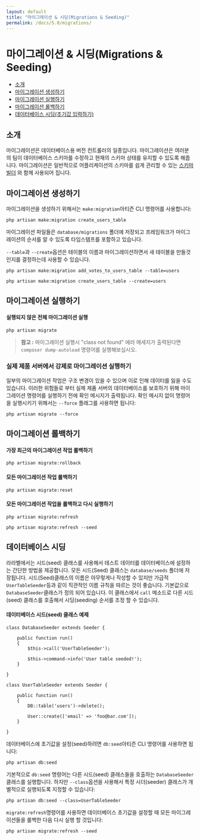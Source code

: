 ```yaml
---
layout: default
title: "마이그레이션 & 시딩(Migrations & Seeding)"
permalink: /docs/5.0/migrations/
---
```


# 마이그레이션 & 시딩(Migrations & Seeding)

- [소개](#introduction)
- [마이그레이션 생성하기](#creating-migrations)
- [마이그레이션 실행하기](#running-migrations)
- [마이그레이션 롤백하기](#rolling-back-migrations)
- [데이터베이스 시딩(초기값 입력하기)](#database-seeding)

<a name="introduction"></a>
## 소개

마이그레이션은 데이터베이스용 버전 컨트롤러의 일종입니다. 마이그레이션은 여러분의 팀이 데이터베이스 스키마를 수정하고 현재의 스키마 상태를 유지할 수 있도록 해줍니다. 마이그레이션은 일반적으로 어플리케이션의 스키마를 쉽게 관리할 수 있는 [스키마 빌더](/laravel-korean-docs/docs/5.0/schema) 와 함께 사용되어 집니다.

<a name="creating-migrations"></a>
## 마이그레이션 생성하기

마이그레이션을 생성하기 위해서는 `make:migration`아티즌 CLI 명령어를 사용합니다:

	php artisan make:migration create_users_table

마이그레이션 파일들은 `database/migrations` 폴더에 저장되고 프레임워크가 마이그레이션의 순서를 알 수 있도록 타임스탬프를 포함하고 있습니다. 

`--table`과 `--create`옵션은 테이블의 이름과 마이그레이션하면서 새 테이블을 만들것인지를 결정하는데 사용할 수 있습니다.

	php artisan make:migration add_votes_to_users_table --table=users

	php artisan make:migration create_users_table --create=users

<a name="running-migrations"></a>
## 마이그레이션 실행하기

#### 실행되지 않은 전체 마이그레이션 실행

	php artisan migrate

> **참고 :** 마이그레이션 실행시 "class not found" 에러 메세지가 출력된다면 `composer dump-autoload` 명령어를 실행해보십시오. 

### 실제 제품 서버에서 강제로 마이그레이션 실행하기

일부의 마이그레이션 작업은 구조 변경이 있을 수 있으며 이로 인해 데이터를 잃을 수도 있습니다. 이러한 위험들로 부터 실제 제품 서버의 데이터베이스를 보호하기 위해 마이그레이션 명령어를 실행하기 전에 확인 메시지가 출력됩니다. 확인 메시지 없이 명령어을 실행시키기 위해서는 `--force` 플래그를 사용하면 됩니다:

	php artisan migrate --force

<a name="rolling-back-migrations"></a>
## 마이그레이션 롤백하기

#### 가장 최근의 마이그레이션 작업 롤백하기

	php artisan migrate:rollback

#### 모든 마이그레이션 작업 롤백하기

	php artisan migrate:reset

#### 모든 마이그레이션 작업을 롤백하고 다시 실행하기

	php artisan migrate:refresh

	php artisan migrate:refresh --seed

<a name="database-seeding"></a>
## 데이터베이스 시딩

라라벨에서는 시드(seed) 클래스를 사용해서 테스트 데이터를 데이터베이스에 설정하는 간단한 방법을 제공합니다. 모든 시드(Seed) 클래스는 `database/seeds` 폴더에 저장됩니다. 시드(Seed)클래스의 이름은 아무렇게나 작성할 수 있지만 가급적 `UserTableSeeder`등과 같이 직관적인 이름 규칙을 따르는 것이 좋습니다. 기본값으로 `DatabaseSeeder`클래스가 정의 되어 있습니다. 이 클래스에서 `call` 메소드로 다른 시드(seed) 클래스를  호출해서 시딩(seeding) 순서를 조정 할 수 있습니다.

#### 데이터베이스 시드(seed) 클래스 예제 

	class DatabaseSeeder extends Seeder {

		public function run()
		{
			$this->call('UserTableSeeder');

			$this->command->info('User table seeded!');
		}

	}

	class UserTableSeeder extends Seeder {

		public function run()
		{
			DB::table('users')->delete();

			User::create(['email' => 'foo@bar.com']);
		}

	}

데이터베이스에 초기값을 설정(seed)하려면 `db:seed`아티즌 CLI 명령어를 사용하면 됩니다:

	php artisan db:seed

기본적으로 `db:seed` 명령어는 다른 시드(seed) 클래스들을 호출하는 `DatabaseSeeder`클래스를 실행합니다. 하지만 `--class`옵션을 사용해서 특정 시더(seeder) 클래스가 개별적으로 실행되도록 지정할 수 있습니다:

	php artisan db:seed --class=UserTableSeeder

`migrate:refresh`명령어를 사용하면 데이터베이스 초기값을 설정할 때 모든 마이그레이션들을 롤백한 다음 다시 실행 할 것입니다:

	php artisan migrate:refresh --seed
